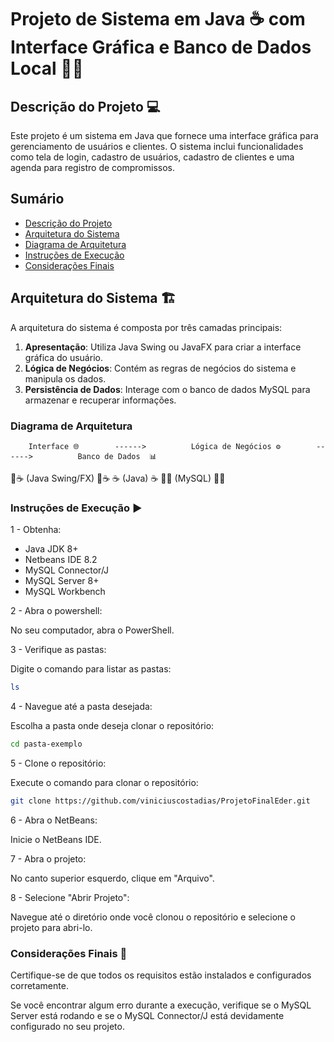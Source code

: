 # Projeto de Sistema em Java ☕ com Interface Gráfica e Banco de Dados Local 🐬💾

## Descrição do Projeto 💻
Este projeto é um sistema em Java que fornece uma interface gráfica para gerenciamento de usuários e clientes. O sistema inclui funcionalidades como tela de login, cadastro de usuários, cadastro de clientes e uma agenda para registro de compromissos.

## Sumário
- [Descrição do Projeto](#descrição-do-projeto)
- [Arquitetura do Sistema](#arquitetura-do-sistema)
- [Diagrama de Arquitetura](#diagrama-de-arquitetura)
- [Instruções de Execução](#instruções-de-execução-%EF%B8%8F)
- [Considerações Finais](#considerações-finais-)

## Arquitetura do Sistema 🏗️
A arquitetura do sistema é composta por três camadas principais:

1. **Apresentação**: Utiliza Java Swing ou JavaFX para criar a interface gráfica do usuário.
2. **Lógica de Negócios**: Contém as regras de negócios do sistema e manipula os dados.
3. **Persistência de Dados**: Interage com o banco de dados MySQL para armazenar e recuperar informações.

### Diagrama de Arquitetura
                                                   
                           
        Interface 🌐        ------>          Lógica de Negócios ⚙️        ------>          Banco de Dados  📊                            
🔲☕ (Java Swing/FX) 🔲☕                    ☕ (Java) ☕                              🐬💾 (MySQL) 🐬💾

           
### Instruções de Execução ▶️         

1 - Obtenha:

 - Java JDK 8+
 - Netbeans IDE 8.2
- MySQL Connector/J
- MySQL Server 8+
- MySQL Workbench

2 - Abra o powershell:
           
No seu computador, abra o PowerShell.

3 - Verifique as pastas:

Digite o comando para listar as pastas:
 ```bash
ls
```
4 - Navegue até a pasta desejada:

Escolha a pasta onde deseja clonar o repositório:
 ```bash
cd pasta-exemplo
```
5 - Clone o repositório:

Execute o comando para clonar o repositório:
 ```bash
git clone https://github.com/viniciuscostadias/ProjetoFinalEder.git
```
6 - Abra o NetBeans:

Inicie o NetBeans IDE.

7 - Abra o projeto:

No canto superior esquerdo, clique em "Arquivo".

8 - Selecione "Abrir Projeto":

Navegue até o diretório onde você clonou o repositório e selecione o projeto para abri-lo.

### Considerações Finais 📝

Certifique-se de que todos os requisitos estão instalados e configurados corretamente.

Se você encontrar algum erro durante a execução, verifique se o MySQL Server está rodando e se o MySQL Connector/J está devidamente configurado no seu projeto.
